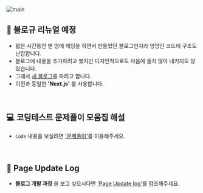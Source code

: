 ![main](https://user-images.githubusercontent.com/79848632/150446148-b4b13e64-2010-4fe6-a707-553c9d32b38c.png)

## 📖 블로규 리뉴얼 예정
+ 짧은 시간동안 맨 땅에 헤딩을 하면서 만들었던 블로그인지라 엉망인 코드에 구조도 난잡합니다.
+ 블로그에 내용을 추가하려고 했지만 디자인적으로도 마음에 들지 않아 내키지도 않았습니다.
+ 그래서 <a href="https://github.com/Wisesaturn/blog">새 블로그</a>를 파려고 합니다.
+ 이전과 동일한 **'Next.js'** 를 사용합니다.    
<br><br>
## 💻 코딩테스트 문제풀이 모음집 해설
+ ` Code `  내용을 보실려면 ['문제풀이'](https://github.com/Wisesaturn/Solve-Problem "재한쓰의 코딩테스트 문제풀이 모음집")를 이용해주세요.     
<br><br>
## 🤗 Page Update Log
+ **블로그 개발 과정** 을 보고 싶으시다면 ['Page Update log'](https://github.com/Wisesaturn/study-blog/issues/9 "Page Update log")를 참조해주세요.
<br><br>
## 
